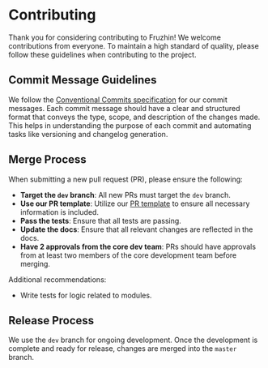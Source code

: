 # Contributing

Thank you for considering contributing to Fruzhin! We welcome contributions from everyone. To maintain a high standard of quality, please follow these guidelines when contributing to the project.

## Commit Message Guidelines

We follow the [Conventional Commits specification](https://www.conventionalcommits.org/) for our commit messages. Each commit message should have a clear and structured format that conveys the type, scope, and description of the changes made. This helps in understanding the purpose of each commit and automating tasks like versioning and changelog generation.

## Merge Process

When submitting a new pull request (PR), please ensure the following:

- **Target the `dev` branch**: All new PRs must target the `dev` branch.
- **Use our PR template**: Utilize our [PR template](https://github.com/limechain/Fruzhin/tree/dev/.github/PULL_REQUEST_TEMPLATE.md) to ensure all necessary information is included.
- **Pass the tests**: Ensure that all tests are passing.
- **Update the docs**: Ensure that all relevant changes are reflected in the docs.
- **Have 2 approvals from the core dev team**: PRs should have approvals from at least two members of the core development team before merging.

Additional recommendations:
- Write tests for logic related to modules.

## Release Process

We use the `dev` branch for ongoing development. Once the development is complete and ready for release, changes are merged into the `master` branch.
